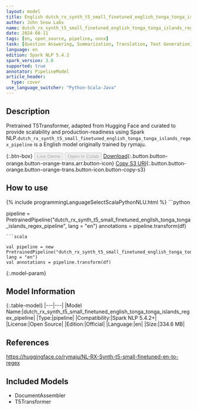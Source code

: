 ```yaml
---
layout: model
title: English dutch_rx_synth_t5_small_finetuned_english_tonga_tonga_islands_regex_pipeline pipeline T5Transformer from rymaju
author: John Snow Labs
name: dutch_rx_synth_t5_small_finetuned_english_tonga_tonga_islands_regex_pipeline
date: 2024-08-11
tags: [en, open_source, pipeline, onnx]
task: [Question Answering, Summarization, Translation, Text Generation]
language: en
edition: Spark NLP 5.4.2
spark_version: 3.0
supported: true
annotator: PipelineModel
article_header:
  type: cover
use_language_switcher: "Python-Scala-Java"
---
```


## Description

Pretrained T5Transformer, adapted from Hugging Face and curated to provide scalability and production-readiness using Spark NLP.`dutch_rx_synth_t5_small_finetuned_english_tonga_tonga_islands_regex_pipeline` is a English model originally trained by rymaju.

{:.btn-box}
<button class="button button-orange" disabled>Live Demo</button>
<button class="button button-orange" disabled>Open in Colab</button>
[Download](https://s3.amazonaws.com/auxdata.johnsnowlabs.com/public/models/dutch_rx_synth_t5_small_finetuned_english_tonga_tonga_islands_regex_pipeline_en_5.4.2_3.0_1723362839603.zip){:.button.button-orange.button-orange-trans.arr.button-icon}
[Copy S3 URI](s3://auxdata.johnsnowlabs.com/public/models/dutch_rx_synth_t5_small_finetuned_english_tonga_tonga_islands_regex_pipeline_en_5.4.2_3.0_1723362839603.zip){:.button.button-orange.button-orange-trans.button-icon.button-copy-s3}

## How to use



<div class="tabs-box" markdown="1">
{% include programmingLanguageSelectScalaPythonNLU.html %}
```python

pipeline = PretrainedPipeline("dutch_rx_synth_t5_small_finetuned_english_tonga_tonga_islands_regex_pipeline", lang = "en")
annotations =  pipeline.transform(df)   

```
```scala

val pipeline = new PretrainedPipeline("dutch_rx_synth_t5_small_finetuned_english_tonga_tonga_islands_regex_pipeline", lang = "en")
val annotations = pipeline.transform(df)

```
</div>

{:.model-param}
## Model Information

{:.table-model}
|---|---|
|Model Name:|dutch_rx_synth_t5_small_finetuned_english_tonga_tonga_islands_regex_pipeline|
|Type:|pipeline|
|Compatibility:|Spark NLP 5.4.2+|
|License:|Open Source|
|Edition:|Official|
|Language:|en|
|Size:|334.6 MB|

## References

https://huggingface.co/rymaju/NL-RX-Synth-t5-small-finetuned-en-to-regex

## Included Models

- DocumentAssembler
- T5Transformer